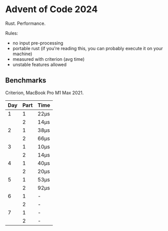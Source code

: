 # Advent of Code 2024

Rust. Performance.

Rules:

* no input pre-processing
* portable rust (if you're reading this, you can probably execute it on your machine)
* measured with criterion (avg time)
* unstable features allowed

## Benchmarks

Criterion, MacBook Pro M1 Max 2021.

| Day | Part | Time |
|-----|------|------|
| 1   | 1    | 22µs |
|     | 2    | 14µs |
| 2   | 1    | 38µs |
|     | 2    | 66µs |
| 3   | 1    | 10µs |
|     | 2    | 14µs |
| 4   | 1    | 40µs |
|     | 2    | 20µs |
| 5   | 1    | 53µs |
|     | 2    | 92µs |
| 6   | 1    | -    |
|     | 2    | -    |
| 7   | 1    | -    |
|     | 2    | -    |
